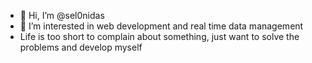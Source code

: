 - 👋 Hi, I’m @sel0nidas
- 👀 I’m interested in web development and real time data management
- Life is too short to complain about something, just want to solve the problems and develop myself
